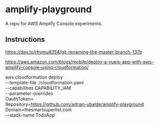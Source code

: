 # amplify-playground

A repo for AWS Amplify Console experiments.

## Instructions

https://dev.to/rhymu8354/git-renaming-the-master-branch-137b

https://aws.amazon.com/blogs/mobile/deploy-a-vuejs-app-with-aws-amplify-console-using-cloudformation/

aws cloudformation deploy \
  --template-file ./cloudformation.yaml \
  --capabilities CAPABILITY_IAM \
  --parameter-overrides \
      OauthToken=<GITHUB PERSONAL ACCESS TOKEN> \
      Repository=https://github.com/adrian-ubalde/amplify-playground \
      Domain=thesmartsuperlist.com \
  --stack-name TodoApp
